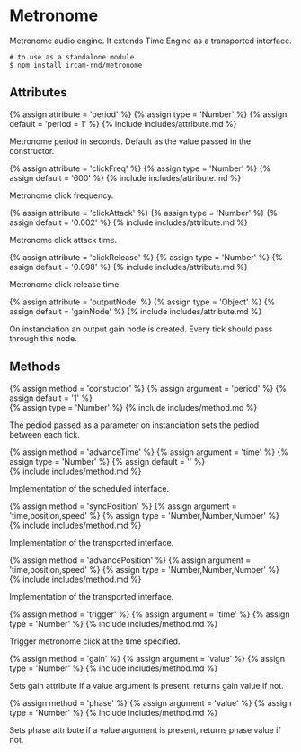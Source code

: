 ---
---

# Metronome

Metronome audio engine. It extends Time Engine as a transported interface.

~~~
# to use as a standalone module
$ npm install ircam-rnd/metronome
~~~

## Attributes

{% assign attribute = 'period' %}
{% assign type = 'Number' %}
{% assign default = 'period = 1' %}
{% include includes/attribute.md %}

Metronome period in seconds. Default as the value passed in the constructor.

{% assign attribute = 'clickFreq' %}
{% assign type = 'Number' %}
{% assign default = '600' %}
{% include includes/attribute.md %}

Metronome click frequency.

{% assign attribute = 'clickAttack' %}
{% assign type = 'Number' %}
{% assign default = '0.002' %}
{% include includes/attribute.md %}

Metronome click attack time.

{% assign attribute = 'clickRelease' %}
{% assign type = 'Number' %}
{% assign default = '0.098' %}
{% include includes/attribute.md %}

Metronome click release time.

{% assign attribute = 'outputNode' %}
{% assign type = 'Object' %}
{% assign default = 'gainNode' %}
{% include includes/attribute.md %}

On instanciation an output gain node is created. Every tick should pass through this node.

## Methods

{% assign method = 'constuctor' %}
{% assign argument = 'period' %}
{% assign default = '1' %}  
{% assign type = 'Number' %}
{% include includes/method.md %}

The pediod passed as a parameter on instanciation sets the pediod between each tick.

{% assign method = 'advanceTime' %}
{% assign argument = 'time' %}
{% assign type = 'Number' %}
{% assign default = '' %}   
{% include includes/method.md %}

Implementation of the scheduled interface.

{% assign method = 'syncPosition' %}
{% assign argument = 'time,position,speed' %}
{% assign type = 'Number,Number,Number' %}
{% include includes/method.md %}

Implementation of the transported interface.

{% assign method = 'advancePosition' %}
{% assign argument = 'time,position,speed' %}
{% assign type = 'Number,Number,Number' %}
{% include includes/method.md %}

Implementation of the transported interface.

{% assign method = 'trigger' %}
{% assign argument = 'time' %}
{% assign type = 'Number' %}
{% include includes/method.md %}

Trigger metronome click at the time specified.

{% assign method = 'gain' %}
{% assign argument = 'value' %}
{% assign type = 'Number' %}
{% include includes/method.md %}

Sets gain attribute if a value argument is present, returns gain value if not.

{% assign method = 'phase' %}
{% assign argument = 'value' %}
{% assign type = 'Number' %}
{% include includes/method.md %}

Sets phase attribute if a value argument is present, returns phase value if not.